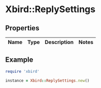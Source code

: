 # Xbird::ReplySettings

## Properties

| Name | Type | Description | Notes |
| ---- | ---- | ----------- | ----- |

## Example

```ruby
require 'xbird'

instance = Xbird::ReplySettings.new()
```

